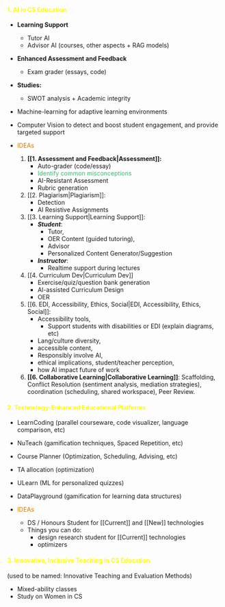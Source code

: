 #### <font color="#ffff00"> 1. AI in CS Education</font>
 - **Learning Support**
	- Tutor AI
	- Advisor AI (courses, other aspects + RAG models)
- **Enhanced Assessment and Feedback**
	- Exam grader (essays, code)
 - **Studies:** 
	- SWOT analysis + Academic integrity 
- Machine-learning for adaptive learning environments
- Computer Vision to detect and boost student engagement, and provide targeted support

- <font color="#de7802">IDEAs</font>
	1. **[[1. Assessment and Feedback|Assessment]]:** 
		- Auto-grader (code/essay)
		- <font color="#2DC26B">Identify common misconceptions</font>
		- AI-Resistant Assessment
		- Rubric generation
	2. [[2. Plagiarism|Plagiarism]]: 
		- Detection
		- AI Resistive Assignments
	3. [[3. Learning Support|Learning Support]]: 
		- ***Student***: 
			- Tutor, 
			- OER Content (guided tutoring),
			- Advisor
			- Personalized Content Generator/Suggestion
		- ***Instructor***: 
			- Realtime support during lectures
	4. [[4. Curriculum Dev|Curriculum Dev]]
		- Exercise/quiz/question bank generation
		- AI-assisted Curriculum Design
		- OER
	1. [[6. EDI, Accessibility, Ethics, Social|EDI, Accessibility, Ethics, Social]]: 
		- Accessibility tools, 
			- Support students with disabilities or EDI (explain diagrams, etc)
		- Lang/culture diversity,
		- accessible content,
		- Responsibly involve AI,
		- ethical implications, student/teacher perception,
		- how AI impact future of work
	2. **[[6. Collaborative Learning|Collaborative Learning]]**: Scaffolding, Conflict Resolution (sentiment analysis, mediation strategies), coordination (scheduling, shared workspace), Peer Review.
#### <font color="#ffff00"> 2. Technology-Enhanced Educational Platforms</font> 
- LearnCoding (parallel courseware, code visualizer, language comparison, etc)
- NuTeach (gamification techniques, Spaced Repetition, etc)
- Course Planner (Optimization, Scheduling, Advising, etc)
- TA allocation (optimization)
- ULearn (ML for personalized quizzes)
- DataPlayground (gamification for learning data structures)

- <font color="#de7802">IDEAs</font>
	- DS / Honours Student for [[Current]] and [[New]] technologies 
	- Things you can do: 
		- design research student for  [[Current]] technologies
		- optimizers 
#### <font color="#ffff00"> 3.  Innovative, Inclusive Teaching in CS Education</font>
(used to be named: Innovative Teaching and Evaluation Methods)
* Mixed-ability classes 
* Study on Women in CS 
